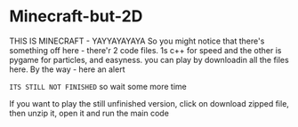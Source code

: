 # Minecraft-but-2D
THIS IS MINECRAFT - YAYYAYAYAYA
So you might notice that there's something off here - there'r 2 code files. 1s c++ for speed and the other is pygame for particles, and easyness. you can play by downloadin all the files here.
By the way - here an alert

```ITS STILL NOT FINISHED```
so wait some more time

If you want to play the still unfinished version, click on download zipped file, then unzip it, open it and run the main code